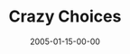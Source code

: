 ---
layout: message
category: message
series: "Revolution"
title: "Crazy Choices"
date: 2005-01-15-00-00
message_id: 137
audio: "http://s3.amazonaws.com/crossroads-media/media/legacy/mp3/Revolution_02_01-15-05_Crazy_Choices.mp3"
audio-duration: "42:39"
flag: "N"
---